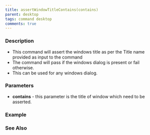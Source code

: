 ```yaml
---
title: assertWindowTitleContains(contains)
parent: desktop
tags: command desktop
comments: true
---
```


### Description

- This command will assert the windows title as per the Title name provided as input to the command
- The command will pass if the windows dialog is present or fail otherwise.
- This can be used for any windows dialog.

### Parameters

- **contains** -  this parameter is the title of window which need to be asserted.

### Example


### See Also
